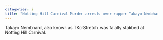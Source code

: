 ```yaml
---
categories: i
title: "Notting Hill Carnival Murder arrests over rapper Takayo Nembhard stabbing"
---
```

Takayo Nembhard, also known as TKorStretch, was fatally stabbed at Notting Hill Carnival.